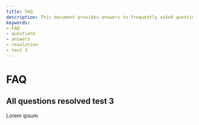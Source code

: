 ```yaml
---
title: FAQ
description: This document provides answers to frequently asked questions, specifically focusing on the resolution of all queries labeled as "test 3."
keywords:
- FAQ
- questions
- answers
- resolution
- test 3
---
```


# FAQ

## All questions resolved test 3

Lorem ipsum
